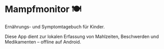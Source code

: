 # Mampfmonitor 🍽️

Ernährungs- und Symptomtagebuch für Kinder.

Diese App dient zur lokalen Erfassung von Mahlzeiten, Beschwerden und Medikamenten – offline auf Android.

